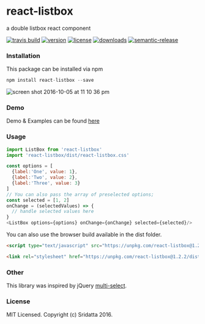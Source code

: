 # react-listbox
a double listbox react component

[![travis build](https://img.shields.io/travis/Sridatta19/react-listbox.svg?maxAge=2592000?style=flat-square)](https://travis-ci.org/Sridatta19/react-listbox)
[![version](https://img.shields.io/npm/v/react-listbox.svg?style=flat-square)](http://npm.im/react-listbox)
[![license](https://img.shields.io/github/license/Sridatta19/react-listbox.svg?maxAge=2592000?style=flat-square)](http://opensource.org/licenses/MIT)
[![downloads](https://img.shields.io/npm/dm/react-listbox.svg?style=flat-square)](http://npm-stat.com/charts.html?package=react-listbox&from=2015-08-01)
[![semantic-release](https://img.shields.io/badge/%20%20%F0%9F%93%A6%F0%9F%9A%80-semantic--release-e10079.svg?style=flat-square)](https://github.com/semantic-release/semantic-release)

### Installation

This package can be installed via npm

```javascript
npm install react-listbox --save
```

![screen shot 2016-10-05 at 11 10 36 pm](https://cloud.githubusercontent.com/assets/11784027/19124722/edaa7f78-8b51-11e6-9723-2bb59aa35201.png)

### Demo

Demo & Examples can be found [here](https://sridatta19.github.io/react-listbox/)

### Usage

```javascript
import ListBox from 'react-listbox'
import 'react-listbox/dist/react-listbox.css'

const options = [
  {label:'One', value: 1},
  {label:'Two', value: 2},
  {label:'Three', value: 3}
]
// You can also pass the array of preselected options;
const selected = [1, 2]
onChange = (selectedValues) => {
  // handle selected values here
}
<ListBox options={options} onChange={onChange} selected={selected}/>
```

You can also use the browser build available in the dist folder.

```html
<script type="text/javascript" src="https://unpkg.com/react-listbox@1.2.2/dist/react-listbox.min.js"></script>

<link rel="stylesheet" href="https://unpkg.com/react-listbox@1.2.2/dist/react-listbox.css">
```


### Other

This library was inspired by jQuery [multi-select](https://github.com/lou/multi-select/).

### License

MIT Licensed. Copyright (c) Sridatta 2016.
